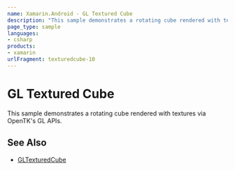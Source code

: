 ```yaml
---
name: Xamarin.Android - GL Textured Cube
description: "This sample demonstrates a rotating cube rendered with textures via OpenTK's GL APIs"
page_type: sample
languages:
- csharp
products:
- xamarin
urlFragment: texturedcube-10
---
```

# GL Textured Cube

This sample demonstrates a rotating cube rendered with textures
via OpenTK's GL APIs.

## See Also

* [GLTexturedCube](https://github.com/xamarin/monodroid-samples/tree/master/TexturedCube)
